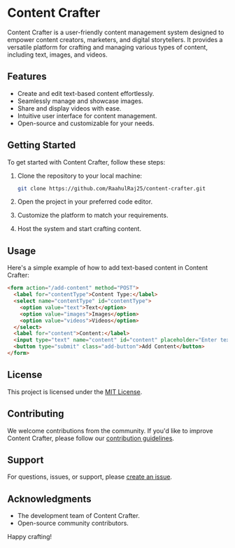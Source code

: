 
# Content Crafter

Content Crafter is a user-friendly content management system designed to empower content creators, marketers, and digital storytellers. It provides a versatile platform for crafting and managing various types of content, including text, images, and videos.

## Features

- Create and edit text-based content effortlessly.
- Seamlessly manage and showcase images.
- Share and display videos with ease.
- Intuitive user interface for content management.
- Open-source and customizable for your needs.

## Getting Started

To get started with Content Crafter, follow these steps:

1. Clone the repository to your local machine:
   ```bash
   git clone https://github.com/RaahulRaj25/content-crafter.git
   ```

2. Open the project in your preferred code editor.

3. Customize the platform to match your requirements.

4. Host the system and start crafting content.

## Usage

Here's a simple example of how to add text-based content in Content Crafter:

```html
<form action="/add-content" method="POST">
  <label for="contentType">Content Type:</label>
  <select name="contentType" id="contentType">
    <option value="text">Text</option>
    <option value="images">Images</option>
    <option value="videos">Videos</option>
  </select>
  <label for="content">Content:</label>
  <input type="text" name="content" id="content" placeholder="Enter text, image URL, or video URL">
  <button type="submit" class="add-button">Add Content</button>
</form>
```

## License

This project is licensed under the [MIT License](LICENSE).

## Contributing

We welcome contributions from the community. If you'd like to improve Content Crafter, please follow our [contribution guidelines](CONTRIBUTING.md).

## Support

For questions, issues, or support, please [create an issue](https://github.com/RaahulRaj25/issues).

## Acknowledgments

- The development team of Content Crafter.
- Open-source community contributors.

Happy crafting!

